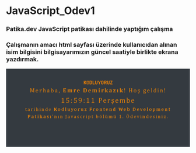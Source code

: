 # JavaScript_Odev1



### Patika.dev JavaScript patikası dahilinde yaptığım çalışma



### Çalışmanın amacı html sayfası üzerinde **kullanıcıdan alınan** isim bilgisini **bilgisayarımızın güncel saatiyle** birlikte ekrana yazdırmak.



![image info](/img/Adsız.png)